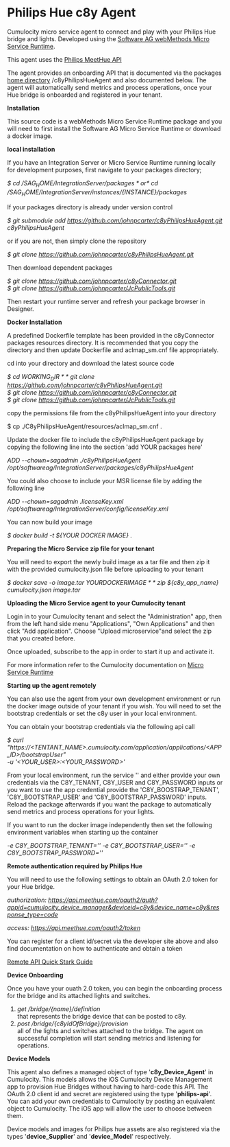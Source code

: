  
 # Philips Hue c8y Agent

Cumulocity micro service agent to connect and play with your Philips Hue bridge and lights.
Developed using the [Software AG webMethods Micro Service Runtime](https://hub.docker.com/_/softwareag-webmethods-microservicesruntime).

This agent uses the [Philips MeetHue API](https://developers.meethue.com)

The agent provides an onboarding API that is documented via the packages [home directory](http://localhost:5555/c8yPhilipsHueAgent) 
/c8yPhilipsHueAgent and also documented below. The agent will automatically send metrics and process operations, once your Hue bridge is
onboarded and registered in your tenant.

**Installation**

This source code is a webMethods Micro Service Runtime package and you will need to first install the Software AG Micro Service Runtime or download a docker image.

**local installation**

If you have an Integration Server or Micro Service Runtime running locally for development purposes, first navigate to your packages directory;

*$ cd /${SAG_HOME}/IntegrationServer/packages*  
or  
*$ cd /${SAG_HOME}/IntegrationServer/instances/${INSTANCE}/packages*  

If your packages directory is already under version control

*$ git submodule add https://github.com/johnpcarter/c8yPhilipsHueAgent.git c8yPhilipsHueAgent*

or if you are not, then simply clone the repository

*$ git clone https://github.com/johnpcarter/c8yPhilipsHueAgent.git*  

Then download dependent packages

*$ git clone https://github.com/johnpcarter/c8yConnector.git*  
*$ git clone https://github.com/johnpcarter/JcPublicTools.git*  

Then restart your runtime server and refresh your package browser in Designer.

**Docker Installation**

A predefined Dockerfile template has been provided in the c8yConnector packages resources directory. It is recommended that you copy the directory
and then update Dockerfile and aclmap_sm.cnf file appropriately.

cd into your directory and download the latest source code

*$ cd ${WORKING_DIR}*  
*$ git clone https://github.com/johnpcarter/c8yPhilipsHueAgent.git*  
*$ git clone https://github.com/johnpcarter/c8yConnector.git*  
*$ git clone https://github.com/johnpcarter/JcPublicTools.git*  

copy the permissions file from the c8yPhilipsHueAgent into your directory

$ cp ./C8yPhilipsHueAgent/resources/aclmap_sm.cnf .  

Update the docker file to include the c8yPhilipsHueAgent package by copying the following line into the section 'add YOUR packages here'

*ADD --chown=sagadmin ./c8yPhilipsHueAgent /opt/softwareag/IntegrationServer/packages/c8yPhilipsHueAgent*  

You could also choose to include your MSR license file by adding the following line

*ADD --chown=sagadmin .licenseKey.xml /opt/softwareag/IntegrationServer/config/licenseKey.xml*  

You can now build your image

*$ docker build -t ${YOUR DOCKER IMAGE} .*  

**Preparing the Micro Service zip file for your tenant**

You will need to export the newly build image as a tar file and then zip it with the provided cumulocity.json file before uploading to your tenant

*$ docker save -o image.tar ${YOUR DOCKER IMAGE}*  
*$ zip ${c8y_app_name} cumulocity.json image.tar*

**Uploading the Micro Service agent to your Cumulocity tenant**

Login in to your Cumulocity tenant and select the "Administration" app, then from the left hand side menu "Applications", "Own Applications" and then click "Add application". Choose "Upload microservice"and select the zip that you created before.

Once uploaded, subscribe to the app in order to start it up and activate it.

For more information refer to the Cumulocity documentation on [Micro Service Runtime](https://cumulocity.com/guides/microservice-sdk/concept/#microservice-runtime)

**Starting up the agent remotely**

You can also use the agent from your own development environment or run the docker image outside of your tenant if you wish.
You will need to set the bootstrap credentials or set the c8y user in your local environment.

You can obtain your bootstrap credentials via the following api call

*$ curl "https://<TENTANT_NAME>.cumulocity.com/application/applications/<APP_ID>/bootstrapUser" \
 -u '<YOUR_USER>:<YOUR_PASSWORD>'*

From your local environment, run the service '' and either provide your own credentials via the C8Y_TENANT, C8Y_USER and C8Y_PASSWORD inputs 
or you want to use the app credential provide the 'C8Y_BOOSTRAP_TENANT', 'C8Y_BOOTSTRAP_USER' and 'C8Y_BOOTSTRAP_PASSWORD' inputs. Reload the
package afterwards if you want the package to automatically send metrics and process operations for your lights.

If you want to run the docker image independently then set the following environment variables when starting up the container

*-e C8Y_BOOTSTRAP_TENANT=''*
*-e C8Y_BOOTSTRAP_USER=''*
*-e C8Y_BOOTSTRAP_PASSWORD=''*

**Remote authentication required by Philips Hue**

 You will need to use the following settings to obtain an OAuth 2.0 token for your Hue bridge.
  
 *authorization: https://api.meethue.com/oauth2/auth?appid=cumulocity_device_manager&deviceid=c8y&device_name=c8y&response_type=code*
 
 *access: https://api.meethue.com/oauth2/token*
  
 You can register for a client id/secret via the developer site above and also find documentation on how to authenticate and obtain a token
 
 [Remote API Quick Stark Guide](https://developers.meethue.com/develop/hue-api/remote-api-quick-start-guide)
 
**Device Onboarding**

  Once you have your ouath 2.0 token, you can begin the onboarding process for the bridge and its attached lights and switches.
  
  1) *get /bridge/{name}/definition*  
  that represents the bridge device that can be posted to c8y.
  2) *post /bridge/{c8yIdOfBridge}/provision*  
  all of the lights and switches attached to the bridge. The agent on successful completion will start sending metrics and listening for operations.
  
**Device Models**

  This agent also defines a managed object of type '**c8y_Device_Agent**' in Cumulocity. This models allows the iOS Cumulocity Device Management app
  to provision Hue Bridges without having to hard-code this API. The OAuth 2.0 client id and secret are registered using the type '**philips-api**'. 
  You can add your own credentials to Cumulocity by posting an equivalent object to Cumulocity. The iOS app will allow the user to choose between them.
  
  Device models and images for Philips hue assets are also registered via the types '**device_Supplier**' and '**device_Model**' respectively.
